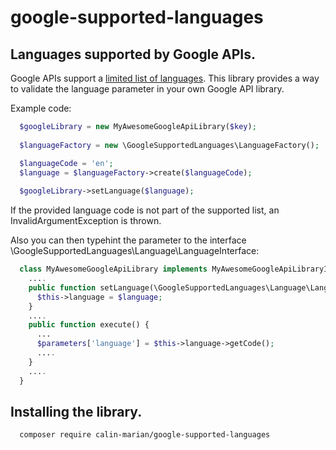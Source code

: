 # google-supported-languages

## Languages supported by Google APIs.

Google APIs support a [limited list of languages](https://developers.google.com/maps/faq#languagesupport). This library provides a way to validate the language parameter in your own Google API library.

Example code:
```php
  $googleLibrary = new MyAwesomeGoogleApiLibrary($key);
  
  $languageFactory = new \GoogleSupportedLanguages\LanguageFactory();

  $languageCode = 'en';
  $language = $languageFactory->create($languageCode);
  
  $googleLibrary->setLanguage($language);
```

If the provided language code is not part of the supported list, an InvalidArgumentException is thrown.

Also you can then typehint the parameter to the interface \GoogleSupportedLanguages\Language\LanguageInterface:
```php
  class MyAwesomeGoogleApiLibrary implements MyAwesomeGoogleApiLibraryInterface;
    ....
    public function setLanguage(\GoogleSupportedLanguages\Language\LanguageInterface $language){
      $this->language = $language;
    }
    ....
    public function execute() {
      ...
      $parameters['language'] = $this->language->getCode();
      ....
    }
    ....
  }
```

## Installing the library.
```shell
  composer require calin-marian/google-supported-languages
```
